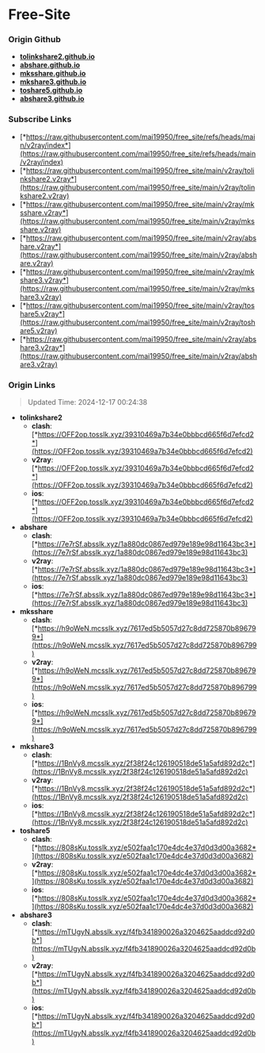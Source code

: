 # Free-Site

### Origin Github

- [**tolinkshare2.github.io**](https://github.com/tolinkshare2/tolinkshare2.github.io)
- [**abshare.github.io**](https://github.com/abshare/abshare.github.io)
- [**mksshare.github.io**](https://github.com/mksshare/mksshare.github.io)
- [**mkshare3.github.io**](https://github.com/mkshare3/mkshare3.github.io)
- [**toshare5.github.io**](https://github.com/toshare5/toshare5.github.io)
- [**abshare3.github.io**](https://github.com/abshare3/abshare3.github.io)

### Subscribe Links

- [*https://raw.githubusercontent.com/mai19950/free_site/refs/heads/main/v2ray/index*](https://raw.githubusercontent.com/mai19950/free_site/refs/heads/main/v2ray/index)
- [*https://raw.githubusercontent.com/mai19950/free_site/main/v2ray/tolinkshare2.v2ray*](https://raw.githubusercontent.com/mai19950/free_site/main/v2ray/tolinkshare2.v2ray)
- [*https://raw.githubusercontent.com/mai19950/free_site/main/v2ray/mksshare.v2ray*](https://raw.githubusercontent.com/mai19950/free_site/main/v2ray/mksshare.v2ray)
- [*https://raw.githubusercontent.com/mai19950/free_site/main/v2ray/abshare.v2ray*](https://raw.githubusercontent.com/mai19950/free_site/main/v2ray/abshare.v2ray)
- [*https://raw.githubusercontent.com/mai19950/free_site/main/v2ray/mkshare3.v2ray*](https://raw.githubusercontent.com/mai19950/free_site/main/v2ray/mkshare3.v2ray)
- [*https://raw.githubusercontent.com/mai19950/free_site/main/v2ray/toshare5.v2ray*](https://raw.githubusercontent.com/mai19950/free_site/main/v2ray/toshare5.v2ray)
- [*https://raw.githubusercontent.com/mai19950/free_site/main/v2ray/abshare3.v2ray*](https://raw.githubusercontent.com/mai19950/free_site/main/v2ray/abshare3.v2ray)

### Origin Links

> Updated Time: 2024-12-17 00:24:38

- **tolinkshare2**
  - **clash**: [*https://OFF2op.tosslk.xyz/39310469a7b34e0bbbcd665f6d7efcd2*](https://OFF2op.tosslk.xyz/39310469a7b34e0bbbcd665f6d7efcd2)
  - **v2ray**: [*https://OFF2op.tosslk.xyz/39310469a7b34e0bbbcd665f6d7efcd2*](https://OFF2op.tosslk.xyz/39310469a7b34e0bbbcd665f6d7efcd2)
  - **ios**: [*https://OFF2op.tosslk.xyz/39310469a7b34e0bbbcd665f6d7efcd2*](https://OFF2op.tosslk.xyz/39310469a7b34e0bbbcd665f6d7efcd2)
- **abshare**
  - **clash**: [*https://7e7rSf.absslk.xyz/1a880dc0867ed979e189e98d11643bc3*](https://7e7rSf.absslk.xyz/1a880dc0867ed979e189e98d11643bc3)
  - **v2ray**: [*https://7e7rSf.absslk.xyz/1a880dc0867ed979e189e98d11643bc3*](https://7e7rSf.absslk.xyz/1a880dc0867ed979e189e98d11643bc3)
  - **ios**: [*https://7e7rSf.absslk.xyz/1a880dc0867ed979e189e98d11643bc3*](https://7e7rSf.absslk.xyz/1a880dc0867ed979e189e98d11643bc3)
- **mksshare**
  - **clash**: [*https://h9oWeN.mcsslk.xyz/7617ed5b5057d27c8dd725870b896799*](https://h9oWeN.mcsslk.xyz/7617ed5b5057d27c8dd725870b896799)
  - **v2ray**: [*https://h9oWeN.mcsslk.xyz/7617ed5b5057d27c8dd725870b896799*](https://h9oWeN.mcsslk.xyz/7617ed5b5057d27c8dd725870b896799)
  - **ios**: [*https://h9oWeN.mcsslk.xyz/7617ed5b5057d27c8dd725870b896799*](https://h9oWeN.mcsslk.xyz/7617ed5b5057d27c8dd725870b896799)
- **mkshare3**
  - **clash**: [*https://1BnVy8.mcsslk.xyz/2f38f24c126190518de51a5afd892d2c*](https://1BnVy8.mcsslk.xyz/2f38f24c126190518de51a5afd892d2c)
  - **v2ray**: [*https://1BnVy8.mcsslk.xyz/2f38f24c126190518de51a5afd892d2c*](https://1BnVy8.mcsslk.xyz/2f38f24c126190518de51a5afd892d2c)
  - **ios**: [*https://1BnVy8.mcsslk.xyz/2f38f24c126190518de51a5afd892d2c*](https://1BnVy8.mcsslk.xyz/2f38f24c126190518de51a5afd892d2c)
- **toshare5**
  - **clash**: [*https://808sKu.tosslk.xyz/e502faa1c170e4dc4e37d0d3d00a3682*](https://808sKu.tosslk.xyz/e502faa1c170e4dc4e37d0d3d00a3682)
  - **v2ray**: [*https://808sKu.tosslk.xyz/e502faa1c170e4dc4e37d0d3d00a3682*](https://808sKu.tosslk.xyz/e502faa1c170e4dc4e37d0d3d00a3682)
  - **ios**: [*https://808sKu.tosslk.xyz/e502faa1c170e4dc4e37d0d3d00a3682*](https://808sKu.tosslk.xyz/e502faa1c170e4dc4e37d0d3d00a3682)
- **abshare3**
  - **clash**: [*https://mTUgyN.absslk.xyz/f4fb341890026a3204625aaddcd92d0b*](https://mTUgyN.absslk.xyz/f4fb341890026a3204625aaddcd92d0b)
  - **v2ray**: [*https://mTUgyN.absslk.xyz/f4fb341890026a3204625aaddcd92d0b*](https://mTUgyN.absslk.xyz/f4fb341890026a3204625aaddcd92d0b)
  - **ios**: [*https://mTUgyN.absslk.xyz/f4fb341890026a3204625aaddcd92d0b*](https://mTUgyN.absslk.xyz/f4fb341890026a3204625aaddcd92d0b)
